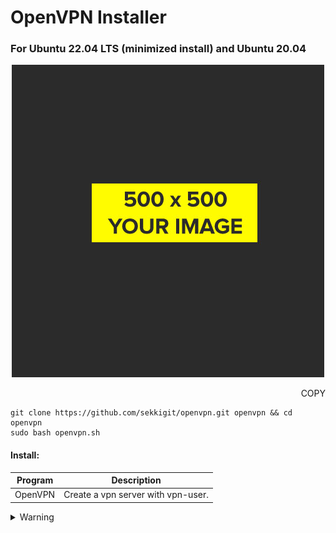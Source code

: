 # OpenVPN Installer
### For Ubuntu 22.04 LTS (minimized install) and Ubuntu 20.04

<p align="center">
  <img width="500" height="500" src="https://github.com/sekkigit/porfolio.sekiteh/blob/gh-pages/img/works/6.jpg?raw=true">
</p>

<p align="right">COPY
</p>

```
git clone https://github.com/sekkigit/openvpn.git openvpn && cd openvpn
sudo bash openvpn.sh
```

#### Install: 

| Program | Description |
| --- | --- |
| OpenVPN | Create a vpn server with vpn-user. |

<details><summary>Warning</summary>
<p>

#### ⚠️ Please beware that products can change over time.

I do my best to keep up with the latest changes and releases, but please understand that this won’t always be the case.

</p>
</details>